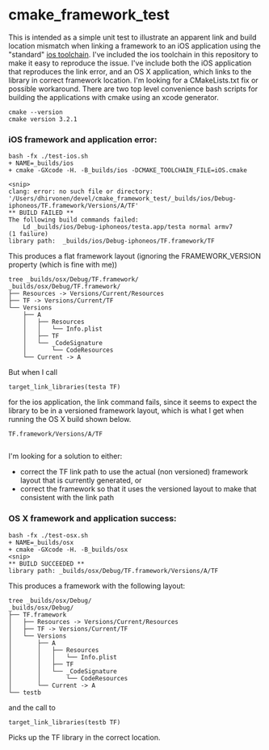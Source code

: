 # cmake_framework_test

This is intended as a simple unit test to illustrate an apparent link and build location mismatch when linking a 
framework to an iOS application using the "standard" [ios toolchain](https://code.google.com/p/ios-cmake/).
I've included the ios toolchain in this repository to make it easy to reproduce the issue. 
I've include both the iOS application that reproduces the link error, and an OS X application, which links
to the library in correct framework location.  I'm looking for a CMakeLists.txt fix or possible workaround.
There are two top level convenience bash scripts for building the applications with cmake using an xcode generator.
```
cmake --version
cmake version 3.2.1
```

### iOS framework and application error:

```
bash -fx ./test-ios.sh 
+ NAME=_builds/ios
+ cmake -GXcode -H. -B_builds/ios -DCMAKE_TOOLCHAIN_FILE=iOS.cmake

<snip>
clang: error: no such file or directory: '/Users/dhirvonen/devel/cmake_framework_test/_builds/ios/Debug-iphoneos/TF.framework/Versions/A/TF'
** BUILD FAILED **
The following build commands failed:
	Ld _builds/ios/Debug-iphoneos/testa.app/testa normal armv7
(1 failure)
library path:  _builds/ios/Debug-iphoneos/TF.framework/TF
```
This produces a flat framework layout (ignoring the FRAMEWORK_VERSION property (which is fine with me))
```
tree _builds/osx/Debug/TF.framework/
_builds/osx/Debug/TF.framework/
├── Resources -> Versions/Current/Resources
├── TF -> Versions/Current/TF
└── Versions
    ├── A
    │   ├── Resources
    │   │   └── Info.plist
    │   ├── TF
    │   └── _CodeSignature
    │       └── CodeResources
    └── Current -> A
```

But when I call

```
target_link_libraries(testa TF)
```

for the ios application, the link command fails, since it seems to expect the library to be in a versioned 
framework layout, which is what I get when running the OS X build shown below.

```
TF.framework/Versions/A/TF
 
```

I'm looking for a solution to either:
* correct the TF link path to use the actual (non versioned) framework layout that is currently generated, or
* correct the framework so that it uses the versioned layout to make that consistent with the link path 

### OS X framework and application success:

```
bash -fx ./test-osx.sh
+ NAME=_builds/osx
+ cmake -GXcode -H. -B_builds/osx
<snip>
** BUILD SUCCEEDED **
library path: _builds/osx/Debug/TF.framework/Versions/A/TF
```

This produces a framework with the following layout:
```
tree _builds/osx/Debug/
_builds/osx/Debug/
├── TF.framework
│   ├── Resources -> Versions/Current/Resources
│   ├── TF -> Versions/Current/TF
│   └── Versions
│       ├── A
│       │   ├── Resources
│       │   │   └── Info.plist
│       │   ├── TF
│       │   └── _CodeSignature
│       │       └── CodeResources
│       └── Current -> A
└── testb
```

and the call to
```
target_link_libraries(testb TF)
```
Picks up the TF library in the correct location.
